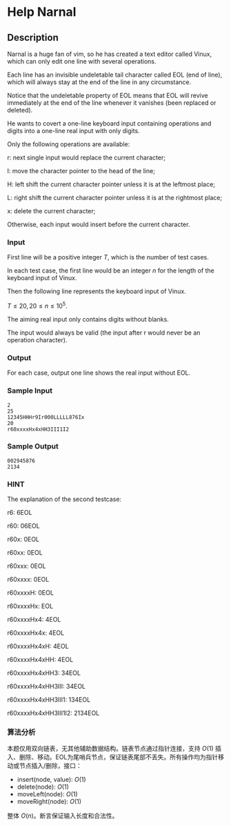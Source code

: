 # Help Narnal

## Description

Narnal is a huge fan of vim, so he has created a text editor called Vinux, which can only edit one line with several operations.

Each line has an invisible undeletable tail character called EOL (end of line), which will always stay at the end of the line in any circumstance.

Notice that the undeletable property of EOL means that EOL will revive immediately at the end of the line whenever it vanishes (been replaced or deleted).

He wants to covert a one-line keyboard input containing operations and digits into a one-line real input with only digits.

Only the following operations are available:

r: next single input would replace the current character;

I: move the character pointer to the head of the line;

H: left shift the current character pointer unless it is at the leftmost place;

L: right shift the current character pointer unless it is at the rightmost place;

x: delete the current character;

Otherwise, each input would insert before the current character.

### Input

First line will be a positive integer $T$, which is the number of test cases.

In each test case, the first line would be an integer $n$ for the length of the keyboard input of Vinux.

Then the following line represents the keyboard input of Vinux.

$T \leq 20, 20 \leq n \leq 10^{5}$.

The aiming real input only contains digits without blanks.

The input would always be valid (the input after r would never be an operation character).

### Output

For each case, output one line shows the real input without EOL.

### Sample Input

```log
2
25
12345HHHr9Ir000LLLLL876Ix
20
r60xxxxHx4xHH3III1I2
```

### Sample Output

```log
002945876
2134
```

### HINT

The explanation of the second testcase:

r6: 6EOL

r60: 06EOL

r60x: 0EOL

r60xx: 0EOL

r60xxx: 0EOL

r60xxxx: 0EOL

r60xxxxH: 0EOL

r60xxxxHx: EOL

r60xxxxHx4: 4EOL

r60xxxxHx4x: 4EOL

r60xxxxHx4xH: 4EOL

r60xxxxHx4xHH: 4EOL

r60xxxxHx4xHH3: 34EOL

r60xxxxHx4xHH3III: 34EOL

r60xxxxHx4xHH3III1: 134EOL

r60xxxxHx4xHH3III1I2: 2134EOL

### 算法分析

本题仅用双向链表，无其他辅助数据结构。链表节点通过指针连接，支持 $O(1)$ 插入、删除、移动。EOL为尾哨兵节点，保证链表尾部不丢失。所有操作均为指针移动或节点插入/删除，接口：

- insert(node, value): $O(1)$
- delete(node): $O(1)$
- moveLeft(node): $O(1)$
- moveRight(node): $O(1)$

整体 $O(n)$。断言保证输入长度和合法性。
